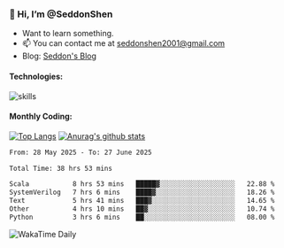 ### 👋 Hi, I’m @SeddonShen
- Want to learn something.
- 📫 You can contact me at seddonshen2001@gmail.com
- Blog: [Seddon's Blog](https://seddonshen.github.io/)
#### Technologies:

![skills](https://skillicons.dev/icons?i=scala,js,html,css,bootstrap,jquery,c,cpp,cloudflare,django,docker,flask,git,github,githubactions,linux,latex,mysql,nodejs,ps,php,pr,py,raspberrypi,redis,unreal,v,vscode,vue,bash)

#### Monthly Coding:
[![Top Langs](https://github-readme-stats.vercel.app/api/top-langs?username=seddonshen&show_icons=true&locale=en&layout=compact&hide=html&langs_count=8)](https://github.com/SeddonShen/)
[![Anurag's github stats](https://github-readme-stats.vercel.app/api?username=SeddonShen&count_private=true&show_icons=true)](https://github.com/anuraghazra/github-readme-stats)
<!--START_SECTION:waka-->

```txt
From: 28 May 2025 - To: 27 June 2025

Total Time: 38 hrs 53 mins

Scala           8 hrs 53 mins   █████▓░░░░░░░░░░░░░░░░░░░   22.88 %
SystemVerilog   7 hrs 6 mins    ████▓░░░░░░░░░░░░░░░░░░░░   18.26 %
Text            5 hrs 41 mins   ███▓░░░░░░░░░░░░░░░░░░░░░   14.65 %
Other           4 hrs 10 mins   ██▓░░░░░░░░░░░░░░░░░░░░░░   10.74 %
Python          3 hrs 6 mins    ██░░░░░░░░░░░░░░░░░░░░░░░   08.00 %
```

<!--END_SECTION:waka-->

![WakaTime Daily](https://wakatime.com/share/@seddon2001/61a7e342-5f12-4fea-bf92-1fac161e97d6.svg)
<!---
SeddonShen/SeddonShen is a ✨ special ✨ repository because its `README.md` (this file) appears on your GitHub profile.
You can click the Preview link to take a look at your changes.
--->
